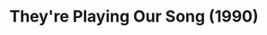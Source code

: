 ---
layout: shows
title: They're Playing Our Song (1990)
image: 
image_credit: 
image_alt:
image_caption:
category: 
details:
  Theatre: Theatre Jacksonville
cast:
  Ensemble: Michael Lipp
crew:
external_links:
---